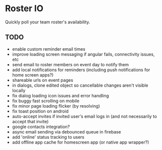 Roster IO
========================

Quickly poll your team roster's availability.


## TODO

- enable custom reminder email times
- improve loading screen messaging if angular fails, connectivity issues, etc
- send email to roster members on event day to notify them
- add local notifications for reminders (including push notifications for home screen apps?)
- shareable urls on event pages
- in dialogs, clone edited object so cancellable changes aren't visible locally
- fix dialog loading icon issues and error handling
- fix buggy fast scrolling on mobile
- fix minor page loading flicker (by resolving)
- fix toast position on android
- auto-accept invites if invited user's email logs in (and not necessarily to accept that invite)
- google contacts integration?
- async email sending via debounced queue in firebase
- add 'online' status tracking to users
- add offline app cache for homescreen app (or native app wrapper?)